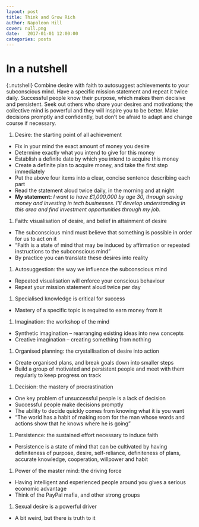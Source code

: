 ```yaml
---
layout: post
title: Think and Grow Rich
author: Napoleon Hill
cover: null.png
date:   2017-01-01 12:00:00
categories: posts
---
```


# In a nutshell

{:.nutshell}
Combine desire with faith to autosuggest achievements to your
subconscious mind. Have a specific mission statement and repeat it twice
daily. Successful people know their purpose, which makes them decisive
and persistent. Seek out others who share your desires and motivations;
the collective mind is powerful and they will inspire you to be better.
Make decisions promptly and confidently, but don’t be afraid to adapt
and change course if necessary.

1.  Desire: the starting point of all achievement
-   Fix in your mind the exact amount of money you desire
-   Determine exactly what you intend to give for this money
-   Establish a definite date by which you intend to acquire this money
-   Create a definite plan to acquire money, and take the first step
    immediately
-   Put the above four items into a clear, concise sentence describing
    each part
-   Read the statement aloud twice daily, in the morning and at night
-   **My statement:** *I want to have £1,000,000 by age 30, through
    saving money and investing in tech businesses. I’ll develop
    understanding in this area and find investment opportunities through
    my job.*

1.  Faith: visualisation of desire, and belief in attainment of desire
-   The subconscious mind must believe that something is possible in
    order for us to act on it
-   “Faith is a state of mind that may be induced by affirmation or
    repeated instructions to the subconscious mind”
-   By practice you can translate these desires into reality

1.  Autosuggestion: the way we influence the subconscious mind
-   Repeated visualisation will enforce your conscious behaviour
-   Repeat your mission statement aloud twice per day

1.  Specialised knowledge is critical for success
-   Mastery of a specific topic is required to earn money from it

1.  Imagination: the workshop of the mind
-   Synthetic imagination – rearranging existing ideas into new concepts
-   Creative imagination – creating something from nothing

1.  Organised planning: the crystallisation of desire into action
-   Create organised plans, and break goals down into smaller steps
-   Build a group of motivated and persistent people and meet with them
    regularly to keep progress on track

1.  Decision: the mastery of procrastination
-   One key problem of unsuccessful people is a lack of decision
-   Successful people make decisions promptly
-   The ability to decide quickly comes from knowing what it is you want
-   “The world has a habit of making room for the man whose words and
    actions show that he knows where he is going”

1.  Persistence: the sustained effort necessary to induce faith
-   Persistence is a state of mind that can be cultivated by having
    definiteness of purpose, desire, self-reliance, definiteness of
    plans, accurate knowledge, cooperation, willpower and habit

1.  Power of the master mind: the driving force
-   Having intelligent and experienced people around you gives a serious
    economic advantage
-   Think of the PayPal mafia, and other strong groups

1.  Sexual desire is a powerful driver
-   A bit weird, but there is truth to it